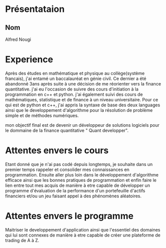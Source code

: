 # Présentataion
## Nom
Alfred Nougi 
# Experience
   
 Après des études en mathématique et physique au collège(système francais), j'ai entamé un baccalauréat en génie civil. Ce dernier a été abandonné 3ans après suite à une décision de me réorienter vers la finance quantitative.
  j'ai eu l'occasion de suivre des cours d'initiation à la programmation en c++ et python. j'ai également suivi des cours de mathématiques, statistique et de finance à un niveau universitaire.
  Pour ce qui est de python et c++, j'ai appris la syntaxe de base des deux languages ainsi que le developpement d'algorithme pour la résolution de problème simple et de méthodes numériques.

  mon objectif final est de devenir un développeur de solutions logiciels pour le dommaine de la finance quantitative " Quant developper".



    
 # Attentes envers le cours
   Etant donné que je n'ai pas codé depuis longtemps, je souhaite dans un premier temps rappeler et consolider mes connaissances en programmation. Ensuite aller plus loin dans le développement d'algorithme efficace ainsi que les bonnes pratiques de programmation et enfin faire le lien entre tout mes acquis de manière à etre capable de développer un programme  d'évaluation de la performance d'un portefeuille d'actifs financiers et/ou un jeu faisant appel à des phénomènes aléatoires.
    

    
# Attentes envers le programme
   
   Maitriser le developpement d'application ainsi que l'essentiel des domaines qui lui sont connexes de manière à etre capable de créer une plateforme de trading de A à Z.
